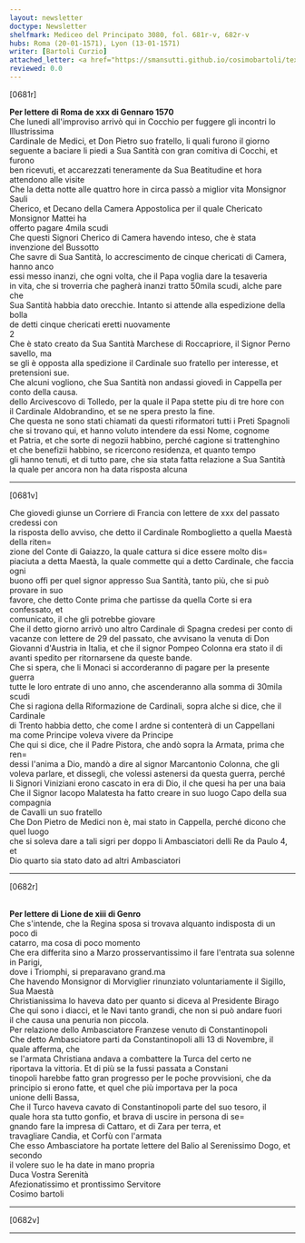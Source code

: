 ```yaml
---
layout: newsletter
doctype: Newsletter
shelfmark: Mediceo del Principato 3080, fol. 681r-v, 682r-v
hubs: Roma (20-01-1571), Lyon (13-01-1571)
writer: [Bartoli Curzio]
attached_letter: <a href="https://smansutti.github.io/cosimobartoli/texts/2980_002/">2980_002</a>
reviewed: 0.0
---
```


[0681r]  
  
  
<strong>Per lettere di Roma de xxx di Gennaro 1570</strong>  
Che lunedi all'improviso arrivò qui in Cocchio per fuggere gli incontri lo Illustrissima  
Cardinale de Medici, et Don Pietro suo fratello, li quali furono il giorno  
seguente a baciare li piedi a Sua Santità con gran comitiva di Cocchi, et furono  
ben ricevuti, et accarezzati teneramente da Sua Beatitudine et hora attendono alle visite  
Che la detta notte alle quattro hore in circa passò a miglior vita Monsignor Sauli  
Cherico, et Decano della Camera Appostolica per il quale Chericato Monsignor Mattei ha  
offerto pagare 4mila scudi  
Che questi Signori Cherico di Camera havendo inteso, che è stata invenzione del Bussotto  
Che savre di Sua Santità, lo accrescimento de cinque chericati di Camera, hanno anco  
essi messo inanzi, che ogni volta, che il Papa voglia dare la tesaveria  
in vita, che si troverria che pagherà inanzi tratto 50mila scudi, alche pare che  
Sua Santità habbia dato orecchie. Intanto si attende alla espedizione della bolla  
de detti cinque chericati eretti nuovamente  
2  
Che è stato creato da Sua Santità Marchese di Roccapriore, il Signor Perno savello, ma  
se gli è opposta alla spedizione il Cardinale suo fratello per interesse, et  
pretensioni sue.  
Che alcuni vogliono, che Sua Santità non andassi giovedì in Cappella per conto della causa.  
dello Arcivescovo di Tolledo, per la quale il Papa stette piu di tre hore con  
il Cardinale Aldobrandino, et se ne spera presto la fine.  
Che questa ne sono stati chiamati da questi riformatori tutti i Preti Spagnoli  
che si trovano qui, et hanno voluto intendere da essi Nome, cognome  
et Patria, et che sorte di negozii habbino, perché cagione si trattenghino  
et che benefizii habbino, se ricercono residenza, et quanto tempo  
gli hanno tenuti, et di tutto pare, che sia stata fatta relazione a Sua Santità  
la quale per ancora non ha data risposta alcuna  
  
---  

[0681v]  
  
  
Che giovedi giunse un Corriere di Francia con lettere de xxx del passato credessi con  
la risposta dello avviso, che detto il Cardinale Romboglietto a quella Maestà della riten=  
zione del Conte di Gaiazzo, la quale cattura si dice essere molto dis=  
piaciuta a detta Maestà, la quale commette qui a detto Cardinale, che faccia ogni  
buono offi per quel signor appresso Sua Santità, tanto più, che si può provare in suo  
favore, che detto Conte prima che partisse da quella Corte si era confessato, et  
comunicato, il che gli potrebbe giovare  
Che il detto giorno arrivò uno altro Cardinale di Spagna credesi per conto di  
vacanze con lettere de 29 del passato, che avvisano la venuta di Don  
Giovanni d'Austria in Italia, et che il signor Pompeo Colonna era stato il di  
avanti spedito per ritornarsene da queste bande.  
Che si spera, che li Monaci si accorderanno di pagare per la presente guerra  
tutte le loro entrate di uno anno, che ascenderanno alla somma di 30mila scudi  
Che si ragiona della Riformazione de Cardinali, sopra alche si dice, che il Cardinale  
di Trento habbia detto, che come l ardne si contenterà di un Cappellani  
ma come Principe voleva vivere da Principe  
Che qui si dice, che il Padre Pistora, che andò sopra la Armata, prima che ren=  
dessi l'anima a Dio, mandò a dire al signor Marcantonio Colonna, che gli  
voleva parlare, et dissegli, che volessi astenersi da questa guerra, perché  
li Signori Viniziani erono cascato in era di Dio, il che quesi ha per una baia  
Che il Signor Iacopo Malatesta ha fatto creare in suo luogo Capo della sua compagnia  
de Cavalli un suo fratello  
Che Don Pietro de Medici non è, mai stato in Cappella, perché dicono che quel luogo  
che si soleva dare a tali sigri per doppo li Ambasciatori delli Re da Paulo 4, et  
Dio quarto sia stato dato ad altri Ambasciatori  
  
---  

[0682r]  
  
  
<br/><strong>Per lettere di Lione de xiii di Genro</strong>  
Che s'intende, che la Regina sposa si trovava alquanto indisposta di un poco di  
catarro, ma cosa di poco momento  
Che era differita sino a Marzo prosservantissimo il fare l'entrata sua solenne in Parigi,  
dove i Triomphi, si preparavano grand.ma  
Che havendo Monsignor di Morviglier rinunziato voluntariamente il Sigillo, Sua Maestà  
Christianissima lo haveva dato per quanto si diceva al Presidente Birago  
Che qui sono i diacci, et le Navi tanto grandi, che non si può andare fuori  
il che causa una penuria non piccola.  
Per relazione dello Ambasciatore Franzese venuto di Constantinopoli  
Che detto Ambasciatore parti da Constantinopoli alli 13 di Novembre, il quale afferma, che  
se l'armata Christiana andava a combattere la Turca del certo ne  
riportava la vittoria. Et di più se la fussi passata a Constani  
tinopoli harebbe fatto gran progresso per le poche provvisioni, che da  
principio si erono fatte, et quel che più importava per la poca  
unione delli Bassa,  
Che il Turco haveva cavato di Constantinopoli parte del suo tesoro, il  
quale hora sta tutto gonfio, et brava di uscire in persona di se=  
gnando fare la impresa di Cattaro, et di Zara per terra, et  
travagliare Candia, et Corfù con l'armata  
Che esso Ambasciatore ha portate lettere del Balio al Serenissimo Dogo, et secondo  
il volere suo le ha date in mano propria  
Duca Vostra Serenità  
Afezionatissimo et prontissimo Servitore  
Cosimo bartoli  
  
---  

[0682v]  
  
  
  
---  

